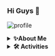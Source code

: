 ### Hi Guys 👋	


![profile](https://user-images.githubusercontent.com/90409117/156692408-3f4aab37-fe07-4b06-bc8c-8887ae802ef6.gif)
	 
	 


		    
		    
<details>
    <summary><b>✨About Me</b></summary><br/>
    **Call me Prabath ❤️**	

                    I know some kind of It technologies....
                    Using That Knowledge , I build a my IT world.....
                    I am developing applications..
                        ✨ Software ✨ 
                        ✨ Mobile ✨
                        ✨ Web ✨
                    and do graphics as a Freelancer
	
                    ....Let's go and see it.....😄
</details>

<details>
    <summary><b>🛠️ Activities</b></summary><br/>
	
![PrabathIshanka's GitHub stats](https://github-readme-stats.vercel.app/api?username=PrabathIshanka&theme=dark&show_icons=true)	 	  		[![Top Langs](https://github-readme-stats.vercel.app/api/top-langs/?username=PrabathIshanka&layout=compact)](https://github.com/PrabathIshanka/github-readme-stats)
<details>


### Languages
 <img height=50 src="https://cdn.jsdelivr.net/gh/devicons/devicon/icons/python/python-original.svg"/><img height=50 src="https://cdn.jsdelivr.net/gh/devicons/devicon/icons/java/java-original.svg"/><img height=50 src="https://cdn.jsdelivr.net/gh/devicons/devicon/icons/html5/html5-original.svg" /><img height=50 src="https://cdn.jsdelivr.net/gh/devicons/devicon/icons/css3/css3-original.svg" /><img height=50 src="https://cdn.jsdelivr.net/gh/devicons/devicon/icons/react/react-original.svg" /><img height=50 src="https://cdn.jsdelivr.net/gh/devicons/devicon/icons/git/git-plain.svg"/><img height=50 src="https://cdn.jsdelivr.net/gh/devicons/devicon/icons/github/github-original.svg"/><img height=50 src="https://cdn.jsdelivr.net/gh/devicons/devicon/icons/C#/C#-original.svg"/>
</details>
 
	
- ⚡ Fun fact:😄
- 
- ![Jokes Card](https://readme-jokes.vercel.app/api) 



